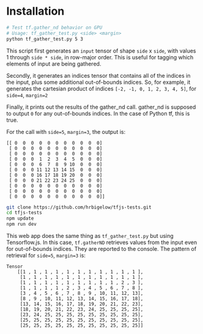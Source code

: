 # Installation

```bash
# Test tf.gather_nd behavior on GPU
# Usage: tf_gather_test.py <side> <margin>
python tf_gather_test.py 5 3
```

This script first generates an `input` tensor of shape `side` x `side`, with
values 1 through `side * side`, in row-major order.  This is useful for
tagging which elements of input are being gathered.

Secondly, it generates an indices tensor that contains all of the indices in
the input, plus some additional out-of-bounds indices.  So, for example, it
generates the cartesian product of indices `[-2, -1, 0, 1, 2, 3, 4, 5]`, for
`side=4`, `margin=2`

Finally, it prints out the results of the gather_nd call.  gather_nd is
supposed to output `0` for any out-of-bounds indices.  In the case of Python
tf, this is true.

For the call with `side=5`, `margin=3`, the output is:

```
[[ 0  0  0  0  0  0  0  0  0  0  0]
 [ 0  0  0  0  0  0  0  0  0  0  0]
 [ 0  0  0  0  0  0  0  0  0  0  0]
 [ 0  0  0  1  2  3  4  5  0  0  0]
 [ 0  0  0  6  7  8  9 10  0  0  0]
 [ 0  0  0 11 12 13 14 15  0  0  0]
 [ 0  0  0 16 17 18 19 20  0  0  0]
 [ 0  0  0 21 22 23 24 25  0  0  0]
 [ 0  0  0  0  0  0  0  0  0  0  0]
 [ 0  0  0  0  0  0  0  0  0  0  0]
 [ 0  0  0  0  0  0  0  0  0  0  0]]
```



```bash
git clone https://github.com/hrbigelow/tfjs-tests.git
cd tfjs-tests
npm update
npm run dev
```

This web app does the same thing as `tf_gather_test.py` but using
Tensorflow.js.  In this case, `tf.gatherND` retrieves values from the input
even for out-of-bounds indices.  They are reported to the console.  The pattern
of retrieval for `side=5`, `margin=3` is:

```
Tensor
    [[1 , 1 , 1 , 1 , 1 , 1 , 1 , 1 , 1 , 1 , 1 ],
     [1 , 1 , 1 , 1 , 1 , 1 , 1 , 1 , 1 , 1 , 1 ],
     [1 , 1 , 1 , 1 , 1 , 1 , 1 , 1 , 1 , 2 , 3 ],
     [1 , 1 , 1 , 1 , 2 , 3 , 4 , 5 , 6 , 7 , 8 ],
     [3 , 4 , 5 , 6 , 7 , 8 , 9 , 10, 11, 12, 13],
     [8 , 9 , 10, 11, 12, 13, 14, 15, 16, 17, 18],
     [13, 14, 15, 16, 17, 18, 19, 20, 21, 22, 23],
     [18, 19, 20, 21, 22, 23, 24, 25, 25, 25, 25],
     [23, 24, 25, 25, 25, 25, 25, 25, 25, 25, 25],
     [25, 25, 25, 25, 25, 25, 25, 25, 25, 25, 25],
     [25, 25, 25, 25, 25, 25, 25, 25, 25, 25, 25]]
```




